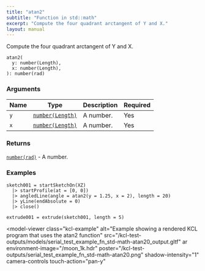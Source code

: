 ```yaml
---
title: "atan2"
subtitle: "Function in std::math"
excerpt: "Compute the four quadrant arctangent of Y and X."
layout: manual
---
```


Compute the four quadrant arctangent of Y and X.

```kcl
atan2(
  y: number(Length),
  x: number(Length),
): number(rad)
```



### Arguments

| Name | Type | Description | Required |
|----------|------|-------------|----------|
| `y` | [`number(Length)`](/docs/kcl-std/types/std-types-number) | A number. | Yes |
| `x` | [`number(Length)`](/docs/kcl-std/types/std-types-number) | A number. | Yes |

### Returns

[`number(rad)`](/docs/kcl-std/types/std-types-number) - A number.


### Examples

```kcl
sketch001 = startSketchOn(XZ)
  |> startProfile(at = [0, 0])
  |> angledLine(angle = atan2(y = 1.25, x = 2), length = 20)
  |> yLine(endAbsolute = 0)
  |> close()

extrude001 = extrude(sketch001, length = 5)

```


<model-viewer
  class="kcl-example"
  alt="Example showing a rendered KCL program that uses the atan2 function"
  src="/kcl-test-outputs/models/serial_test_example_fn_std-math-atan20_output.gltf"
  ar
  environment-image="/moon_1k.hdr"
  poster="/kcl-test-outputs/serial_test_example_fn_std-math-atan20.png"
  shadow-intensity="1"
  camera-controls
  touch-action="pan-y"
>
</model-viewer>


